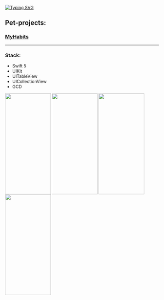 [![Typing SVG](https://readme-typing-svg.demolab.com?font=Fira+Code&pause=1000&color=A264F7&width=435&lines=Hello%2C+I'm+Liz-Mary.+;I'm+IOS-developer)](https://git.io/typing-svg)

## Pet-projects:
### [MyHabits](https://github.com/MaybeRT-rt/MyHabits/tree/main)

---
### Stack:
* Swift 5
* UIKit
* UITableView
* UICollectionView
* GCD

<img align="left" src="https://github.com/MaybeRT-rt/gif/blob/main/track.gif" width="150" height="330">
<img align="left" src="https://github.com/MaybeRT-rt/gif/blob/main/new.gif" width="150" height="330">
<img align="left" src="https://github.com/MaybeRT-rt/gif/blob/main/edit.gif" width="150" height="330"> 
<img align="left" src="https://github.com/MaybeRT-rt/gif/blob/main/remove.gif" width="150" height="330">
